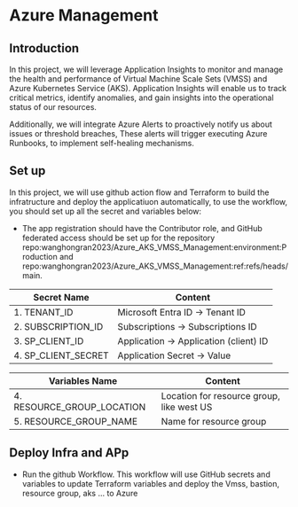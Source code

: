 # Azure Management

## Introduction

In this project, we will leverage Application Insights to monitor and manage the health and performance of Virtual Machine Scale Sets (VMSS) and Azure Kubernetes Service (AKS). Application Insights will enable us to track critical metrics, identify anomalies, and gain insights into the operational status of our resources.

Additionally, we will integrate Azure Alerts to proactively notify us about issues or threshold breaches, These alerts will trigger executing Azure Runbooks, to implement self-healing mechanisms. 

## Set up

In this project, we will use github action flow and Terraform to build the infratructure and deploy the applicatiuon automatically, to use the workflow, you should set up all the secret and variables below:

  - The app registration should have the Contributor role, and GitHub federated access should be set up for the repository repo:wanghongran2023/Azure_AKS_VMSS_Management:environment:Production and repo:wanghongran2023/Azure_AKS_VMSS_Management:ref:refs/heads/main. 

| Secret Name | Content |
|----------|----------|
| 1. TENANT_ID 			| Microsoft Entra ID -> Tenant ID |
| 2. SUBSCRIPTION_ID		| Subscriptions -> Subscriptions ID |
| 3. SP_CLIENT_ID		| Application -> Application (client) ID |
| 4. SP_CLIENT_SECRET	        | Application Secret -> Value |

| Variables Name | Content |
|----------|----------|
| 4. RESOURCE_GROUP_LOCATION	| Location for resource group, like west US |
| 5. RESOURCE_GROUP_NAME	| Name for resource group |

## Deploy Infra and APp

  - Run the github Workflow. This workflow will use GitHub secrets and variables to update Terraform variables and deploy the Vmss, bastion, resource group, aks ... to Azure
